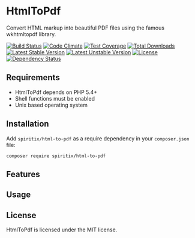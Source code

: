 # HtmlToPdf

Convert HTML markup into beautiful PDF files using the famous wkhtmltopdf library.

[![Build Status](https://travis-ci.org/spiritix/html-to-pdf.svg?branch=master)](https://travis-ci.org/spiritix/html-to-pdf)
[![Code Climate](https://codeclimate.com/github/spiritix/html-to-pdf/badges/gpa.svg)](https://codeclimate.com/github/spiritix/html-to-pdf)
[![Test Coverage](https://codeclimate.com/github/spiritix/html-to-pdf/badges/coverage.svg)](https://codeclimate.com/github/spiritix/html-to-pdf)
[![Total Downloads](https://poser.pugx.org/spiritix/html-to-pdf/d/total.svg)](https://packagist.org/packages/spiritix/html-to-pdf)
[![Latest Stable Version](https://poser.pugx.org/spiritix/html-to-pdf/v/stable.svg)](https://packagist.org/packages/spiritix/html-to-pdf)
[![Latest Unstable Version](https://poser.pugx.org/spiritix/html-to-pdf/v/unstable.svg)](https://packagist.org/packages/spiritix/html-to-pdf)
[![License](https://poser.pugx.org/spiritix/html-to-pdf/license.svg)](https://packagist.org/packages/spiritix/html-to-pdf)
[![Dependency Status](https://www.versioneye.com/user/projects/553f3b2d6f8344ac93000025/badge.svg?style=flat)](https://www.versioneye.com/user/projects/553f3b2d6f8344ac93000025)

## Requirements

- HtmlToPdf depends on PHP 5.4+
- Shell functions must be enabled
- Unix based operating system

## Installation

Add ``spiritix/html-to-pdf`` as a require dependency in your ``composer.json`` file:

    composer require spiritix/html-to-pdf

## Features


## Usage


## License

HtmlToPdf is licensed under the MIT license.